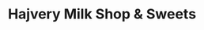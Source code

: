 ---
title: "Hajvery Milk Shop & Sweets"
url: /lahore/hajvery-milk-shop-und-sweets/
shop: Allgemein
---